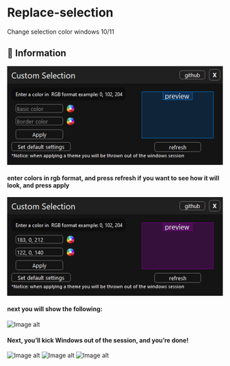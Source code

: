 # Replace-selection
Change selection color windows 10/11

<h2> 📛 Information</h2>

![first](pictures/one.jpg)
<h4> enter colors in rgb format, and press refresh if you want to see how it will look, and press apply</h2>

![first](pictures/two.jpg)
<h4>next you will show the following:</h4>

![Image alt](https://github.com/giwih/replace-selection/blob/main/pictures/three.jpg)
<h4>Next, you’ll kick Windows out of the session, and you’re done!</h4>

![Image alt](https://github.com/giwih/replace-selection/blob/main/pictures/result_one.jpg) ![Image alt](https://github.com/giwih/replace-selection/blob/main/pictures/result_two.jpg) ![Image alt](https://github.com/giwih/replace-selection/blob/main/pictures/result_3.jpg) 
